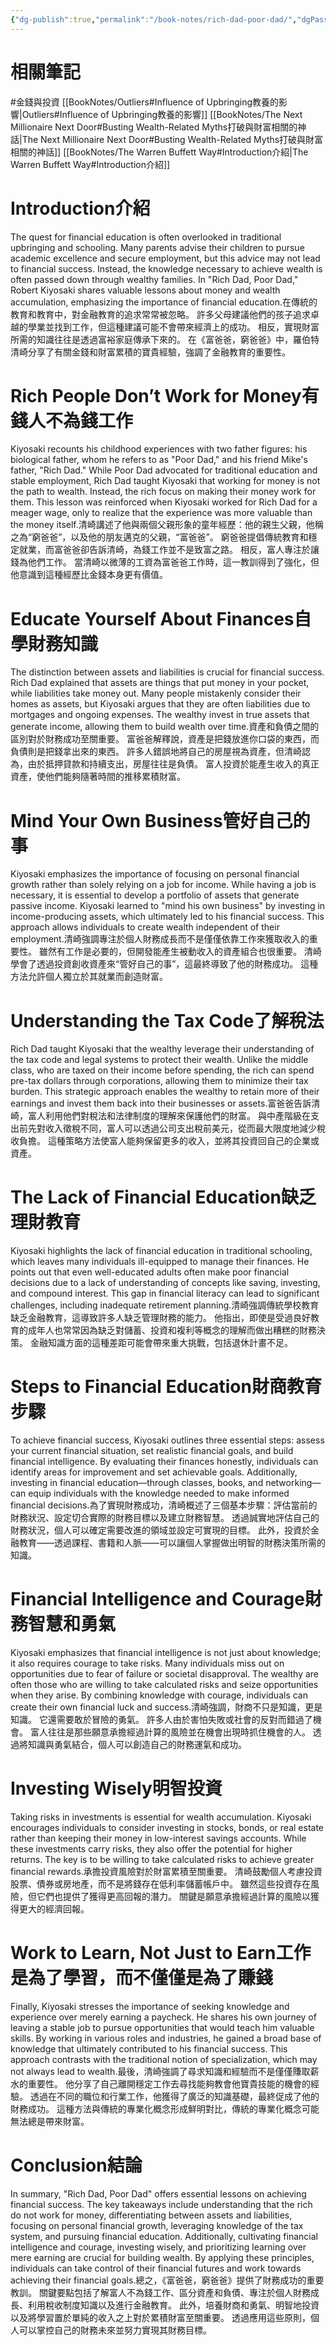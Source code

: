 ```yaml
---
{"dg-publish":true,"permalink":"/book-notes/rich-dad-poor-dad/","dgPassFrontmatter":true,"created":"2024-11-24T10:41:51.989+08:00","updated":"2024-11-27T23:43:11.561+08:00"}
---
```


# 相關筆記
#金錢與投資
[[BookNotes/Outliers#Influence of Upbringing教養的影響\|Outliers#Influence of Upbringing教養的影響]]
[[BookNotes/The Next Millionaire Next Door#Busting Wealth-Related Myths打破與財富相關的神話\|The Next Millionaire Next Door#Busting Wealth-Related Myths打破與財富相關的神話]]
[[BookNotes/The Warren Buffett Way#Introduction介紹\|The Warren Buffett Way#Introduction介紹]]
# Introduction介紹

The quest for financial education is often overlooked in traditional upbringing and schooling. Many parents advise their children to pursue academic excellence and secure employment, but this advice may not lead to financial success. Instead, the knowledge necessary to achieve wealth is often passed down through wealthy families. In "Rich Dad, Poor Dad," Robert Kiyosaki shares valuable lessons about money and wealth accumulation, emphasizing the importance of financial education.在傳統的教育和教育中，對金融教育的追求常常被忽略。 許多父母建議他們的孩子追求卓越的學業並找到工作，但這種建議可能不會帶來經濟上的成功。 相反，實現財富所需的知識往往是透過富裕家庭傳承下來的。 在《富爸爸，窮爸爸》中，羅伯特清崎分享了有關金錢和財富累積的寶貴經驗，強調了金融教育的重要性。

# Rich People Don’t Work for Money有錢人不為錢工作

Kiyosaki recounts his childhood experiences with two father figures: his biological father, whom he refers to as "Poor Dad," and his friend Mike's father, "Rich Dad." While Poor Dad advocated for traditional education and stable employment, Rich Dad taught Kiyosaki that working for money is not the path to wealth. Instead, the rich focus on making their money work for them. This lesson was reinforced when Kiyosaki worked for Rich Dad for a meager wage, only to realize that the experience was more valuable than the money itself.清崎講述了他與兩個父親形象的童年經歷：他的親生父親，他稱之為“窮爸爸”，以及他的朋友邁克的父親，“富爸爸”。 窮爸爸提倡傳統教育和穩定就業，而富爸爸卻告訴清崎，為錢工作並不是致富之路。 相反，富人專注於讓錢為他們工作。 當清崎以微薄的工資為富爸爸工作時，這一教訓得到了強化，但他意識到這種經歷比金錢本身更有價值。

# Educate Yourself About Finances自學財務知識

The distinction between assets and liabilities is crucial for financial success. Rich Dad explained that assets are things that put money in your pocket, while liabilities take money out. Many people mistakenly consider their homes as assets, but Kiyosaki argues that they are often liabilities due to mortgages and ongoing expenses. The wealthy invest in true assets that generate income, allowing them to build wealth over time.資產和負債之間的區別對於財務成功至關重要。 富爸爸解釋說，資產是把錢放進你口袋的東西，而負債則是把錢拿出來的東西。 許多人錯誤地將自己的房屋視為資產，但清崎認為，由於抵押貸款和持續支出，房屋往往是負債。 富人投資於能產生收入的真正資產，使他們能夠隨著時間的推移累積財富。

# Mind Your Own Business管好自己的事

Kiyosaki emphasizes the importance of focusing on personal financial growth rather than solely relying on a job for income. While having a job is necessary, it is essential to develop a portfolio of assets that generate passive income. Kiyosaki learned to "mind his own business" by investing in income-producing assets, which ultimately led to his financial success. This approach allows individuals to create wealth independent of their employment.清崎強調專注於個人財務成長而不是僅僅依靠工作來獲取收入的重要性。 雖然有工作是必要的，但開發能產生被動收入的資產組合也很重要。 清崎學會了透過投資創收資產來“管好自己的事”，這最終導致了他的財務成功。 這種方法允許個人獨立於其就業而創造財富。

# Understanding the Tax Code了解稅法

Rich Dad taught Kiyosaki that the wealthy leverage their understanding of the tax code and legal systems to protect their wealth. Unlike the middle class, who are taxed on their income before spending, the rich can spend pre-tax dollars through corporations, allowing them to minimize their tax burden. This strategic approach enables the wealthy to retain more of their earnings and invest them back into their businesses or assets.富爸爸告訴清崎，富人利用他們對稅法和法律制度的理解來保護他們的財富。 與中產階級在支出前先對收入徵稅不同，富人可以透過公司支出稅前美元，從而最大限度地減少稅收負擔。 這種策略方法使富人能夠保留更多的收入，並將其投資回自己的企業或資產。

# The Lack of Financial Education缺乏理財教育

Kiyosaki highlights the lack of financial education in traditional schooling, which leaves many individuals ill-equipped to manage their finances. He points out that even well-educated adults often make poor financial decisions due to a lack of understanding of concepts like saving, investing, and compound interest. This gap in financial literacy can lead to significant challenges, including inadequate retirement planning.清崎強調傳統學校教育缺乏金融教育，這導致許多人缺乏管理財務的能力。 他指出，即使是受過良好教育的成年人也常常因為缺乏對儲蓄、投資和複利等概念的理解而做出糟糕的財務決策。 金融知識方面的這種差距可能會帶來重大挑戰，包括退休計畫不足。

# Steps to Financial Education財商教育步驟

To achieve financial success, Kiyosaki outlines three essential steps: assess your current financial situation, set realistic financial goals, and build financial intelligence. By evaluating their finances honestly, individuals can identify areas for improvement and set achievable goals. Additionally, investing in financial education—through classes, books, and networking—can equip individuals with the knowledge needed to make informed financial decisions.為了實現財務成功，清崎概述了三個基本步驟：評估當前的財務狀況、設定切合實際的財務目標以及建立財務智慧。 透過誠實地評估自己的財務狀況，個人可以確定需要改進的領域並設定可實現的目標。 此外，投資於金融教育——透過課程、書籍和人脈——可以讓個人掌握做出明智的財務決策所需的知識。

# Financial Intelligence and Courage財務智慧和勇氣

Kiyosaki emphasizes that financial intelligence is not just about knowledge; it also requires courage to take risks. Many individuals miss out on opportunities due to fear of failure or societal disapproval. The wealthy are often those who are willing to take calculated risks and seize opportunities when they arise. By combining knowledge with courage, individuals can create their own financial luck and success.清崎強調，財商不只是知識，更是知識。 它還需要敢於冒險的勇氣。 許多人由於害怕失敗或社會的反對而錯過了機會。 富人往往是那些願意承擔經過計算的風險並在機會出現時抓住機會的人。 透過將知識與勇氣結合，個人可以創造自己的財務運氣和成功。

# Investing Wisely明智投資

Taking risks in investments is essential for wealth accumulation. Kiyosaki encourages individuals to consider investing in stocks, bonds, or real estate rather than keeping their money in low-interest savings accounts. While these investments carry risks, they also offer the potential for higher returns. The key is to be willing to take calculated risks to achieve greater financial rewards.承擔投資風險對於財富累積至關重要。 清崎鼓勵個人考慮投資股票、債券或房地產，而不是將錢存在低利率儲蓄帳戶中。 雖然這些投資存在風險，但它們也提供了獲得更高回報的潛力。 關鍵是願意承擔經過計算的風險以獲得更大的經濟回報。

# Work to Learn, Not Just to Earn工作是為了學習，而不僅僅是為了賺錢

Finally, Kiyosaki stresses the importance of seeking knowledge and experience over merely earning a paycheck. He shares his own journey of leaving a stable job to pursue opportunities that would teach him valuable skills. By working in various roles and industries, he gained a broad base of knowledge that ultimately contributed to his financial success. This approach contrasts with the traditional notion of specialization, which may not always lead to wealth.最後，清崎強調了尋求知識和經驗而不是僅僅賺取薪水的重要性。 他分享了自己離開穩定工作去尋找能夠教會他寶貴技能的機會的經驗。 透過在不同的職位和行業工作，他獲得了廣泛的知識基礎，最終促成了他的財務成功。 這種方法與傳統的專業化概念形成鮮明對比，傳統的專業化概念可能無法總是帶來財富。

# Conclusion結論

In summary, "Rich Dad, Poor Dad" offers essential lessons on achieving financial success. The key takeaways include understanding that the rich do not work for money, differentiating between assets and liabilities, focusing on personal financial growth, leveraging knowledge of the tax system, and pursuing financial education. Additionally, cultivating financial intelligence and courage, investing wisely, and prioritizing learning over mere earning are crucial for building wealth. By applying these principles, individuals can take control of their financial futures and work towards achieving their financial goals.總之，《富爸爸，窮爸爸》提供了財務成功的重要教訓。 關鍵要點包括了解富人不為錢工作、區分資產和負債、專注於個人財務成長、利用稅收制度知識以及進行金融教育。 此外，培養財商和勇氣、明智地投資以及將學習置於單純的收入之上對於累積財富至關重要。 透過應用這些原則，個人可以掌控自己的財務未來並努力實現其財務目標。